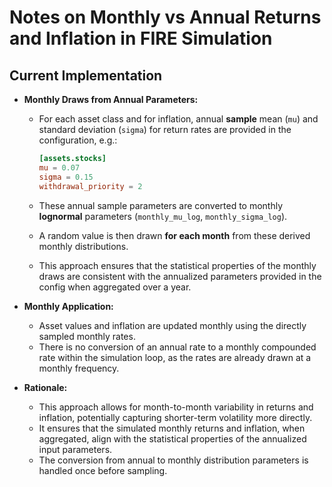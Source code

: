 # Notes on Monthly vs Annual Returns and Inflation in FIRE Simulation

## Current Implementation

- **Monthly Draws from Annual Parameters:**

  - For each asset class and for inflation, annual **sample** mean (`mu`) and
    standard deviation (`sigma`) for return rates are provided in the configuration, e.g.:

    ```toml
    [assets.stocks]
    mu = 0.07
    sigma = 0.15
    withdrawal_priority = 2
    ```

  - These annual sample parameters are converted to monthly **lognormal** parameters
    (`monthly_mu_log`, `monthly_sigma_log`).
  - A random value is then drawn **for each month** from these derived monthly distributions.
  - This approach ensures that the statistical properties of the monthly draws are consistent with
    the annualized parameters provided in the config when aggregated over a year.

- **Monthly Application:**

  - Asset values and inflation are updated monthly using the directly sampled monthly rates.
  - There is no conversion of an annual rate to a monthly compounded rate within the simulation
    loop, as the rates are already drawn at a monthly frequency.

- **Rationale:**
  - This approach allows for month-to-month variability in returns and inflation, potentially
    capturing shorter-term volatility more directly.
  - It ensures that the simulated monthly returns and inflation, when aggregated, align with the
    statistical properties of the annualized input parameters.
  - The conversion from annual to monthly distribution parameters is handled once before sampling.
